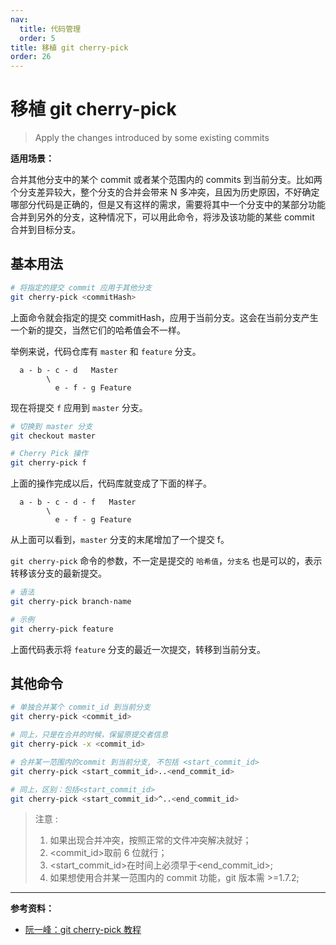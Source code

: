 ```yaml
---
nav:
  title: 代码管理
  order: 5
title: 移植 git cherry-pick
order: 26
---
```


# 移植 git cherry-pick

> Apply the changes introduced by some existing commits

**适用场景：**

合并其他分支中的某个 commit 或者某个范围内的 commits 到当前分支。比如两个分支差异较大，整个分支的合并会带来 N 多冲突，且因为历史原因，不好确定哪部分代码是正确的，但是又有这样的需求，需要将其中一个分支中的某部分功能合并到另外的分支，这种情况下，可以用此命令，将涉及该功能的某些 commit 合并到目标分支。

## 基本用法

```bash
# 将指定的提交 commit 应用于其他分支
git cherry-pick <commitHash>
```

上面命令就会指定的提交 commitHash，应用于当前分支。这会在当前分支产生一个新的提交，当然它们的哈希值会不一样。

举例来说，代码仓库有 `master` 和 `feature` 分支。

```
  a - b - c - d   Master
        \
          e - f - g Feature
```

现在将提交 `f` 应用到 `master` 分支。

```bash
# 切换到 master 分支
git checkout master

# Cherry Pick 操作
git cherry-pick f
```

上面的操作完成以后，代码库就变成了下面的样子。

```
  a - b - c - d - f   Master
        \
          e - f - g Feature
```

从上面可以看到，`master` 分支的末尾增加了一个提交 f。

`git cherry-pick` 命令的参数，不一定是提交的 `哈希值`，`分支名` 也是可以的，表示转移该分支的最新提交。

```bash
# 语法
git cherry-pick branch-name

# 示例
git cherry-pick feature
```

上面代码表示将 `feature` 分支的最近一次提交，转移到当前分支。

## 其他命令

```bash
# 单独合并某个 commit_id 到当前分支
git cherry-pick <commit_id>

# 同上，只是在合并的时候，保留原提交者信息
git cherry-pick -x <commit_id>

# 合并某一范围内的commit 到当前分支, 不包括 <start_commit_id>
git cherry-pick <start_commit_id>..<end_commit_id>

# 同上，区别：包括<start_commit_id>
git cherry-pick <start_commit_id>^..<end_commit_id>
```

> 注意 :
>
> 1. 如果出现合并冲突，按照正常的文件冲突解决就好；
> 2. <commit_id>取前 6 位就行；
> 3. <start_commit_id>在时间上必须早于<end_commit_id>;
> 4. 如果想使用合并某一范围内的 commit 功能，git 版本需 >=1.7.2;

---

**参考资料：**

- [阮一峰：git cherry-pick 教程](http://www.ruanyifeng.com/blog/2020/04/git-cherry-pick.html)

